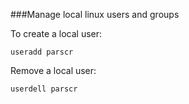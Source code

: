 ###Manage local linux users and groups

To create a local user: 

```
useradd parscr
```

Remove a local user:

```
userdell parscr
```
